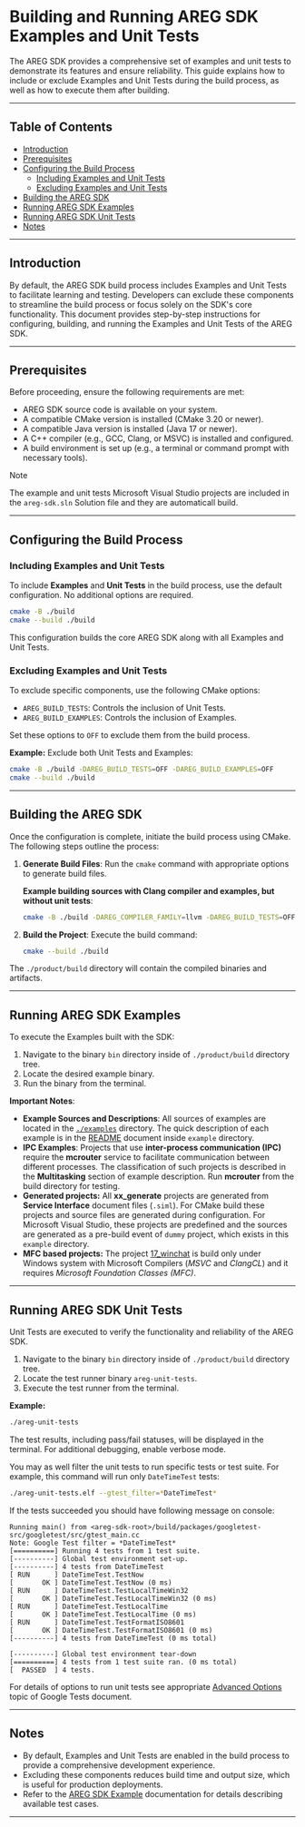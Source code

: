 # Building and Running AREG SDK Examples and Unit Tests

The AREG SDK provides a comprehensive set of examples and unit tests to demonstrate its features and ensure reliability. This guide explains how to include or exclude Examples and Unit Tests during the build process, as well as how to execute them after building.

---

## Table of Contents

- [Introduction](#introduction)
- [Prerequisites](#prerequisites)
- [Configuring the Build Process](#configuring-the-build-process)
  - [Including Examples and Unit Tests](#including-examples-and-unit-tests)
  - [Excluding Examples and Unit Tests](#excluding-examples-and-unit-tests)
- [Building the AREG SDK](#building-the-areg-sdk)
- [Running AREG SDK Examples](#running-areg-sdk-examples)
- [Running AREG SDK Unit Tests](#running-areg-sdk-unit-tests)
- [Notes](#notes)

---

## Introduction

By default, the AREG SDK build process includes Examples and Unit Tests to facilitate learning and testing. Developers can exclude these components to streamline the build process or focus solely on the SDK's core functionality. This document provides step-by-step instructions for configuring, building, and running the Examples and Unit Tests of the AREG SDK.

---

## Prerequisites

Before proceeding, ensure the following requirements are met:

- AREG SDK source code is available on your system.
- A compatible CMake version is installed (CMake 3.20 or newer).
- A compatible Java version is installed (Java 17 or newer).
- A C++ compiler (e.g., GCC, Clang, or MSVC) is installed and configured.
- A build environment is set up (e.g., a terminal or command prompt with necessary tools).

> [!NOTE]
> The example and unit tests Microsoft Visual Studio projects are included in the `areg-sdk.sln` Solution file and they are automaticall build.

---

## Configuring the Build Process

### Including Examples and Unit Tests

To include **Examples** and **Unit Tests** in the build process, use the default configuration. No additional options are required.

```bash
cmake -B ./build
cmake --build ./build
```

This configuration builds the core AREG SDK along with all Examples and Unit Tests.

### Excluding Examples and Unit Tests

To exclude specific components, use the following CMake options:

- `AREG_BUILD_TESTS`: Controls the inclusion of Unit Tests.
- `AREG_BUILD_EXAMPLES`: Controls the inclusion of Examples.

Set these options to `OFF` to exclude them from the build process.

**Example:** Exclude both Unit Tests and Examples:

```bash
cmake -B ./build -DAREG_BUILD_TESTS=OFF -DAREG_BUILD_EXAMPLES=OFF
cmake --build ./build
```

---

## Building the AREG SDK

Once the configuration is complete, initiate the build process using CMake. The following steps outline the process:

1. **Generate Build Files**: Run the `cmake` command with appropriate options to generate build files.
   
   **Example building sources with Clang compiler and examples, but without unit tests**:
   ```bash
   cmake -B ./build -DAREG_COMPILER_FAMILY=llvm -DAREG_BUILD_TESTS=OFF -DAREG_BUILD_EXAMPLES=ON
   ```

2. **Build the Project**: Execute the build command:
   ```bash
   cmake --build ./build
   ```

The `./product/build` directory will contain the compiled binaries and artifacts.

---

## Running AREG SDK Examples

To execute the Examples built with the SDK:

1. Navigate to the binary `bin` directory inside of `./product/build` directory tree.
2. Locate the desired example binary.
3. Run the binary from the terminal.

**Important Notes**:

- **Example Sources and Descriptions**: All sources of examples are located in the [`./examples`](./../../examples/) directory. The quick description of each example is in the [README](./../../examples/README.md) document inside `example` directory.
- **IPC Examples**: Projects that use **inter-process communication (IPC)** require the **mcrouter** service to facilitate communication between different processes. The classification of such projects is described in the **Multitasking** section of example description. Run **mcrouter** from the build directory for testing.
- **Generated projects:** All **xx_generate** projects are generated from **Service Interface** document files (`.siml`). For CMake build these projects and source files are generated during configuration. For Microsoft Visual Studio, these projects are predefined and the sources are generated as a pre-build event of `dummy` project, which exists in this `example` directory.
- **MFC based projects:** The project [17_winchat](./17_winchat/) is build only under Windows system with Microsoft Compilers (*MSVC* and *ClangCL*) and it requires *Microsoft Foundation Classes (MFC)*.

---

## Running AREG SDK Unit Tests

Unit Tests are executed to verify the functionality and reliability of the AREG SDK.

1. Navigate to the binary `bin` directory inside of `./product/build` directory tree.
2. Locate the test runner binary `areg-unit-tests`.
3. Execute the test runner from the terminal.

**Example:**
```bash
./areg-unit-tests
```

The test results, including pass/fail statuses, will be displayed in the terminal. For additional debugging, enable verbose mode.

You may as well filter the unit tests to run specific tests or test suite. For example, this command will run only `DateTimeTest` tests:
```bash
./areg-unit-tests.elf --gtest_filter=*DateTimeTest*
```

If the tests succeeded you should have following message on console:
```plaintext
Running main() from <areg-sdk-root>/build/packages/googletest-src/googletest/src/gtest_main.cc
Note: Google Test filter = *DateTimeTest*
[==========] Running 4 tests from 1 test suite.
[----------] Global test environment set-up.
[----------] 4 tests from DateTimeTest
[ RUN      ] DateTimeTest.TestNow
[       OK ] DateTimeTest.TestNow (0 ms)
[ RUN      ] DateTimeTest.TestLocalTimeWin32
[       OK ] DateTimeTest.TestLocalTimeWin32 (0 ms)
[ RUN      ] DateTimeTest.TestLocalTime
[       OK ] DateTimeTest.TestLocalTime (0 ms)
[ RUN      ] DateTimeTest.TestFormatISO8601
[       OK ] DateTimeTest.TestFormatISO8601 (0 ms)
[----------] 4 tests from DateTimeTest (0 ms total)

[----------] Global test environment tear-down
[==========] 4 tests from 1 test suite ran. (0 ms total)
[  PASSED  ] 4 tests.
```

For details of options to run unit tests see appropriate [Advanced Options](https://google.github.io/googletest/advanced.html#running-test-programs-advanced-options) topic of Google Tests document.

---

## Notes

- By default, Examples and Unit Tests are enabled in the build process to provide a comprehensive development experience.
- Excluding these components reduces build time and output size, which is useful for production deployments.
- Refer to the [AREG SDK Example](./../../examples/README.md) documentation for details describing available test cases.

---
